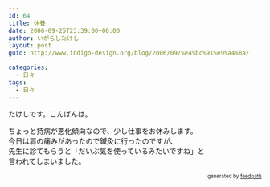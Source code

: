 ```yaml
---
id: 64
title: 休養
date: 2006-09-25T23:39:00+00:00
author: いがらしたけし
layout: post
guid: http://www.indigo-design.org/blog/2006/09/%e4%bc%91%e9%a4%8a/

categories:
  - 日々
tags:
  - 日々
---
```

たけしです。こんばんは。

ちょっと持病が悪化傾向なので、少し仕事をお休みします。  
今日は肩の痛みがあったので鍼灸に行ったのですが、  
先生に診てもらうと「だいぶ気を使っているみたいですね」と  
言われてしまいました。

<div style="text-align: right;font-size: 10px">
  &nbsp;&nbsp;<span>generated by <a href="http://feedpath.jp">feedpath</a></span>
</div>
